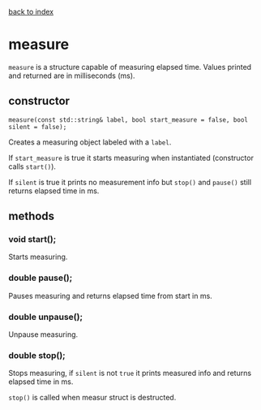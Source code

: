 [back to index](../README.md#classes-and-structs)

# measure

`measure` is a structure capable of measuring elapsed time. Values printed and returned are in milliseconds (ms).

## constructor

```
measure(const std::string& label, bool start_measure = false, bool silent = false);
```

Creates a measuring object labeled with a `label`.

If `start_measure` is true it starts measuring when instantiated (constructor calls `start()`).

If `silent` is true it prints no measurement info but `stop()` and `pause()` still returns elapsed time in ms.


## methods

### void start();

Starts measuring.

### double pause();

Pauses measuring and returns elapsed time from start in ms.

### double unpause();

Unpause measuring.

### double stop();

Stops measuring, if `silent` is not `true` it prints measured info and returns elapsed time in ms.

`stop()` is called when measur struct is destructed.
